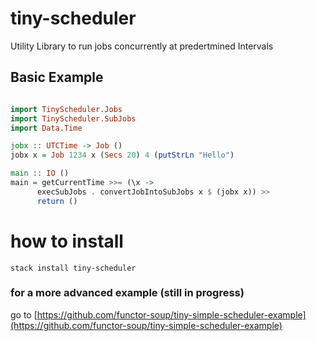 # tiny-scheduler

Utility Library to run jobs concurrently at predertmined Intervals

## Basic Example

```haskell

import TinyScheduler.Jobs
import TinyScheduler.SubJobs
import Data.Time

jobx :: UTCTime -> Job ()
jobx x = Job 1234 x (Secs 20) 4 (putStrLn "Hello")

main :: IO ()
main = getCurrentTime >>= (\x ->
      execSubJobs . convertJobIntoSubJobs x $ (jobx x)) >> 
      return ()

```


# how to install

`stack install tiny-scheduler`


### for a more advanced example (still in progress)
go to  [https://github.com/functor-soup/tiny-simple-scheduler-example](https://github.com/functor-soup/tiny-simple-scheduler-example)
